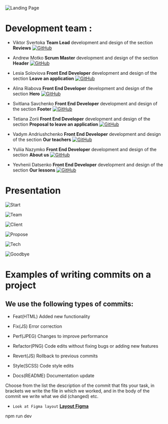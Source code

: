 ![Landing Page](./assets/screencapture.png)

# Development team :

- Viktor Svertoka **Team Lead** development and design of the section
  **Reviews**
  [![GitHub](https://img.shields.io/badge/GitHub-100000?style=for-the-badge&logo=github&logoColor=white)](https://github.com/ViktorSvertoka)

- Andrew Motko **Scrum Master** development and design of the section **Header**
  [![GitHub](https://img.shields.io/badge/GitHub-100000?style=for-the-badge&logo=github&logoColor=white)](https://github.com/AM1007)

- Lesia Soloviova **Front End Developer** development and design of the section
  **Leave an application**
  [![GitHub](https://img.shields.io/badge/GitHub-100000?style=for-the-badge&logo=github&logoColor=white)](https://github.com/LesiaUKR)

- Alina Riabova **Front End Developer** development and design of the section
  **Hero**
  [![GitHub](https://img.shields.io/badge/GitHub-100000?style=for-the-badge&logo=github&logoColor=white)](https://github.com/AlinaRyabova)

- Svitlana Savchenko **Front End Developer** development and design of the
  section **Footer**
  [![GitHub](https://img.shields.io/badge/GitHub-100000?style=for-the-badge&logo=github&logoColor=white)](https://github.com/SvitlanaSavchenko)

- Tetiana Zorii **Front End Developer** development and design of the section
  **Proposal to leave an application**
  [![GitHub](https://img.shields.io/badge/GitHub-100000?style=for-the-badge&logo=github&logoColor=white)](https://github.com/TiZorii)

- Vadym Andriushchenko **Front End Developer** development and design of the
  section **Our teachers**
  [![GitHub](https://img.shields.io/badge/GitHub-100000?style=for-the-badge&logo=github&logoColor=white)](https://github.com/Vademandr)

- Yuliia Nazymko **Front End Developer** development and design of the section
  **About us**
  [![GitHub](https://img.shields.io/badge/GitHub-100000?style=for-the-badge&logo=github&logoColor=white)](https://github.com/YNazymko12)

- Yevhenii Datsenko **Front End Developer** development and design of the
  section **Our lessons**
  [![GitHub](https://img.shields.io/badge/GitHub-100000?style=for-the-badge&logo=github&logoColor=white)](https://github.com/yevheniidatsenko)

# Presentation

![Start](./assets/01.jpg)

![Team](./assets/02.jpg)

![Client](./assets/03.jpg)

![Propose](./assets/04.jpg)

![Tech](./assets/05.jpg)

![Goodbye](./assets/06.jpg)

# Examples of writing commits on a project

## We use the following types of commits:

- Feat(HTML) Added new functionality

- Fix(JS) Error correction

- Perf(JPEG) Changes to improve performance

- Refactor(PNG) Code edits without fixing bugs or adding new features

- Revert(JS) Rollback to previous commits

- Style(SCSS) Code style edits

- Docs(README) Documentation update

Choose from the list the description of the commit that fits your task, in
brackets we write the file in which we worked, and in the body of the commit we
write what we did (changed) etc.

- `Look at Figma layout`
  [**Layout Figma**](https://www.figma.com/file/MrdZUmIfeT1bKd8u5GWLRt/English-Excellence-2.0?type=design&node-id=0-1&mode=design&t=4jJkOR8gcvoKgG1k-0)

npm run dev
